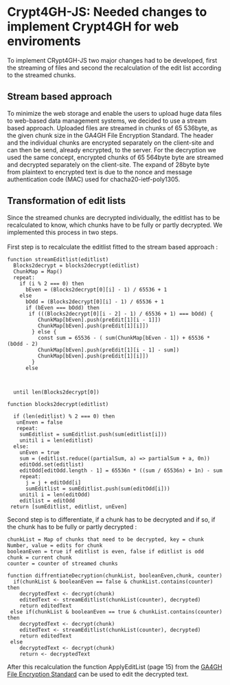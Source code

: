 # Crypt4GH-JS: Needed changes to implement Crypt4GH for web enviroments
To implement CRypt4GH-JS two major changes had to be developed, first the streaming of files and second the recalculation of the edit list according to the streamed chunks.

## Stream based approach 
To minimize the web storage and enable the users to upload
huge data files to web-based data management systems, we
decided to use a stream based approach. Uploaded files are
streamed in chunks of 65 536byte, as the given chunk size in
the GA4GH File Encryption Standard. The header and the
individual chunks are encrypted separately on the client-site
and can then be send, already encrypted, to the server.
For the decryption we used the same concept, encrypted chunks
of 65 564byte byte are streamed and decrypted separately on
the client-site. The expand of 28byte byte from plaintext to
encrypted text is due to the nonce and message authentication
code (MAC) used for chacha20-ietf-poly1305.

## Transformation of edit lists
Since the streamed chunks are decrypted individually, the editlist has to be recalculated to know, which chunks have to be fully or partly decrypted. 
We implemented this process in two steps.
<br> 
<br> 
First step is to recalculate the editlist fitted to the stream based approach : 
```
function streamEditlist(editlist)
  Blocks2decrypt = blocks2decrypt(editlist)
  ChunkMap = Map()
  repeat:
    if (i % 2 === 0) then
      bEven = (Blocks2decrypt[0][i] - 1) / 65536 + 1
    else
      bOdd = (Blocks2decrypt[0][i] - 1) / 65536 + 1
      if (bEven === bOdd) then
       if (((Blocks2decrypt[0][i - 2] - 1) / 65536 + 1) === bOdd) {
          ChunkMap[bEven].push(preEdit[1][i - 1]])
          ChunkMap[bEven].push(preEdit[1][i]])
        } else {
          const sum = 65536 - ( sum(ChunkMap[bEven - 1]) + 65536 * (bOdd - 2)
          ChunkMap[bEven].push(preEdit[1][i - 1] - sum])
          ChunkMap[bEven].push(preEdit[1][i]])
        }
      else
        


  until len(Blocks2decrypt[0])

function blocks2decrypt(editlist)

  if (len(editlist) % 2 === 0) then
   unEnven = false
   repeat:
    sumEditlist = sumEditlist.push(sum(editlist[i]))
    unitil i = len(editlist)
  else:
    unEven = true
    sum = (editlist.reduce((partialSum, a) => partialSum + a, 0n))
    editOdd.set(editlist)
    editOdd[editOdd.length - 1] = 65536n * ((sum / 65536n) + 1n) - sum
    repeat:
      j = j + editOdd[i]
      sumEditlist = sumEditlist.push(sum(editOdd[i]))
    unitil i = len(editOdd)
    editlist = editOdd
 return [sumEditlist, editlist, unEven]
```
Second step is to differentiate, if a chunk has to be decrypted and if so, if the chunk has to be fully or partly decrypted : 
```
chunkList = Map of chunks that need to be decrypted, key = chunk Number, value = edits for chunk
booleanEven = true if editlist is even, false if editlist is odd
chunk = current chunk
counter = counter of streamed chunks

function diffrentiateDecryption(chunkList, booleanEven,chunk, counter)
  if(chunkList & booleanEven == false & chunkList.contains(counter) then
    decryptedText <- decrypt(chunk)
    editedText <- streamEditlist(chunkList(counter), decrypted)
    return editedText
 else if(chunkList & booleanEven == true & chunkList.contains(counter) then
    decryptedText <- decrypt(chunk)
    editedText <- streamEditlist(chunkList(counter), decrypted)
    return editedText
 else
    decryptedText <- decrypt(chunk)
    return <- decryptedText

```
After this recalculation the function ApplyEditList (page 15) from the [GA4GH File Encryption Standard](http://samtools.github.io/hts-specs/crypt4gh.pdf) can be used to edit the decrypted text.
